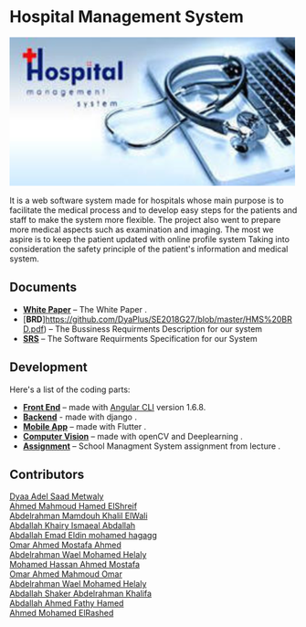 # Hospital Management System 
<img src="images/hello.jpg" alt="HMS" width="500px"> 
 
<p>It is a web software system made for hospitals whose main purpose is to facilitate the medical process and to develop easy steps for the patients and staff to make the system more flexible. The project also went to prepare more medical aspects such as examination and imaging. The most we aspire is to keep the patient updated with online profile system Taking into consideration the safety principle of the patient's information and medical system. </p>

## Documents
* [**White Paper**](https://github.com/DyaPlus/SE2018G27/blob/master/HMS%20White%20Paper.pdf) – The White Paper .
* [**BRD**]https://github.com/DyaPlus/SE2018G27/blob/master/HMS%20BRD.pdf) – The Bussiness Requirments Description for our system 
* [**SRS**](https://github.com/DyaPlus/SE2018G27/blob/master/HMS%20SRS.pdf) – The Software Requirments Specification for our System

## Development
Here's a list of the coding parts:
* [**Front End**](https://github.com/DyaPlus/SE2018G27/tree/master/hms-frontend) – made with [Angular CLI](https://github.com/angular/angular-cli) version 1.6.8.
* [**Backend**](https://github.com/DyaPlus/SE2018G27/tree/master/hms-backend) - made with django .
* [**Mobile App**](https://github.com/DyaPlus/SE2018G27/tree/master/mobile%20app) – made with Flutter .
* [**Computer Vision**](https://github.com/DyaPlus/SE2018G27/tree/master/ComputerVision) – made with openCV and Deeplearning .
* [**Assignment**](https://github.com/DyaPlus/SE2018G27/tree/master/assignment-1) – School Managment System assignment from lecture .



## Contributors
[Dyaa Adel Saad Metwaly](https://github.com/DyaPlus)<br>
[Ahmed Mahmoud Hamed ElShreif](https://github.com/EL-SHREIF)<br>
[Abdelrahman Mamdouh Khalil ElWali](https://github.com/AAlWali)<br>
[Abdallah Khairy Ismaeal Abdallah](https://github.com/abdallahkhairy)<br>
[Abdallah Emad Eldin mohamed hagagg](https://github.com/AbdullahHajjaj)<br>
[Omar Ahmed Mostafa Ahmed](https://github.com/omarahmed1111)<br>
[Abdelrahman Wael Mohamed Helaly](https://github.com/Helaly96)<br>
[Mohamed Hassan Ahmed Mostafa](https://github.com/mhaboali)<br>
[Omar Ahmed Mahmoud Omar](https://github.com/omarahmad293)<br>
[Abdelrahman Wael Mohamed Helaly](https://github.com/Helaly96)<br>
[Abdallah Shaker Abdelrahman Khalifa](https://github.com/abdullahshaker10)<br>
[Abdallah Ahmed Fathy Hamed](https://github.com/abdallahfathy)<br>
[Ahmed Mohamed ElRashed](https://github.com/ahmad-ra)<br>


